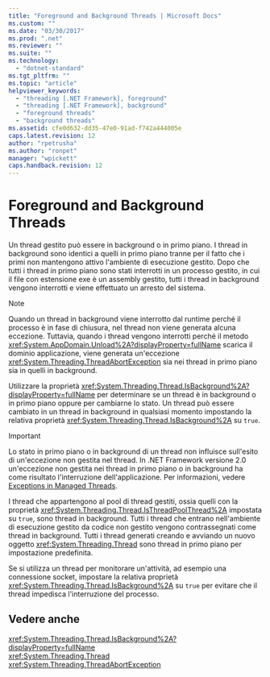```yaml
---
title: "Foreground and Background Threads | Microsoft Docs"
ms.custom: ""
ms.date: "03/30/2017"
ms.prod: ".net"
ms.reviewer: ""
ms.suite: ""
ms.technology: 
  - "dotnet-standard"
ms.tgt_pltfrm: ""
ms.topic: "article"
helpviewer_keywords: 
  - "threading [.NET Framework], foreground"
  - "threading [.NET Framework], background"
  - "foreground threads"
  - "background threads"
ms.assetid: cfe0d632-dd35-47e0-91ad-f742a444005e
caps.latest.revision: 12
author: "rpetrusha"
ms.author: "ronpet"
manager: "wpickett"
caps.handback.revision: 12
---
```

# Foreground and Background Threads
Un thread gestito può essere in background o in primo piano.  I thread in background sono identici a quelli in primo piano tranne per il fatto che i primi non mantengono attivo l'ambiente di esecuzione gestito.  Dopo che tutti i thread in primo piano sono stati interrotti in un processo gestito, in cui il file con estensione exe è un assembly gestito, tutti i thread in background vengono interrotti e viene effettuato un arresto del sistema.  
  
> [!NOTE]
>  Quando un thread in background viene interrotto dal runtime perché il processo è in fase di chiusura, nel thread non viene generata alcuna eccezione.  Tuttavia, quando i thread vengono interrotti perché il metodo <xref:System.AppDomain.Unload%2A?displayProperty=fullName> scarica il dominio applicazione, viene generata un'eccezione <xref:System.Threading.ThreadAbortException> sia nei thread in primo piano sia in quelli in background.  
  
 Utilizzare la proprietà <xref:System.Threading.Thread.IsBackground%2A?displayProperty=fullName> per determinare se un thread è in background o in primo piano oppure per cambiarne lo stato.  Un thread può essere cambiato in un thread in background in qualsiasi momento impostando la relativa proprietà <xref:System.Threading.Thread.IsBackground%2A> su `true`.  
  
> [!IMPORTANT]
>  Lo stato in primo piano o in background di un thread non influisce sull'esito di un'eccezione non gestita nel thread.  In .NET Framework versione 2.0 un'eccezione non gestita nei thread in primo piano o in background ha come risultato l'interruzione dell'applicazione.  Per informazioni, vedere [Exceptions in Managed Threads](../../../docs/standard/threading/exceptions-in-managed-threads.md).  
  
 I thread che appartengono al pool di thread gestiti, ossia quelli con la proprietà <xref:System.Threading.Thread.IsThreadPoolThread%2A> impostata su `true`, sono thread in background.  Tutti i thread che entrano nell'ambiente di esecuzione gestito da codice non gestito vengono contrassegnati come thread in background.  Tutti i thread generati creando e avviando un nuovo oggetto <xref:System.Threading.Thread> sono thread in primo piano per impostazione predefinita.  
  
 Se si utilizza un thread per monitorare un'attività, ad esempio una connessione socket, impostare la relativa proprietà <xref:System.Threading.Thread.IsBackground%2A> su `true` per evitare che il thread impedisca l'interruzione del processo.  
  
## Vedere anche  
 <xref:System.Threading.Thread.IsBackground%2A?displayProperty=fullName>   
 <xref:System.Threading.Thread>   
 <xref:System.Threading.ThreadAbortException>